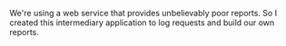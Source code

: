 We're using a web service that provides unbelievably poor reports. So I created this intermediary application to log requests and build our own reports. 